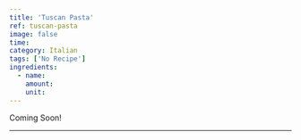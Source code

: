 ```yaml
---
title: 'Tuscan Pasta'
ref: tuscan-pasta
image: false
time: 
category: Italian
tags: ['No Recipe']
ingredients:
  - name: 
    amount: 
    unit: 
---
```


Coming Soon!

---

